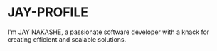 # JAY-PROFILE
I'm JAY NAKASHE, a passionate software developer with a knack for creating efficient and scalable solutions.
